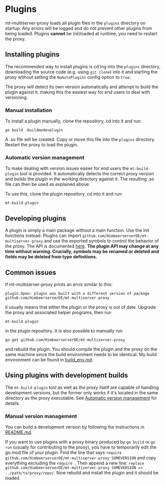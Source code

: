 # Plugins

mt-multiserver-proxy loads all plugin files in the `plugins` directory
on startup. Any errors will be logged and do not prevent other plugins
from being loaded. Plugins **cannot** be (re)loaded at runtime, you
need to restart the proxy.

## Installing plugins

The recommended way to install plugins is cd'ing into the `plugins` directory,
downloading the source code (e.g. using `git clone`) into it
and starting the proxy without setting the `NoAutoPlugins` config option
to `true`.

The proxy will detect its own version automatically
and attempt to build the plugin against it, making this the easiest way
for end users to deal with versioning.

### Manual installation

To install a plugin manually, clone the repository, cd into it and run:

```
go build -buildmode=plugin
```

A .so file will be created. Copy or move this file into the `plugins`
directory. Restart the proxy to load the plugin.

### Automatic version management

To make dealing with version issues easier for end users
the `mt-build-plugin` tool is provided. It automatically detects
the correct proxy version and builds the plugin in the working directory
against it. The resulting .so file can then be used as explained above.

To use this, clone the plugin repository, cd into it and run:

```
mt-build-plugin
```

## Developing plugins

A plugin is simply a main package without a main function. Use the init
functions instead. Plugins can import
`github.com/HimbeerserverDE/mt-multiserver-proxy` and use the exported
symbols to control the behavior of the proxy. The API is documented
[here](https://pkg.go.dev/github.com/HimbeerserverDE/mt-multiserver-proxy).
**The plugin API may change at any time without warning.
Crucially, symbols may be renamed or deleted and fields may be deleted
from type definitions.**

## Common issues

If mt-multiserver-proxy prints an error similar to this:

```
plugin.Open: plugin was built with a different version of package github.com/HimbeerserverDE/mt-multiserver-proxy
```

it usually means that either the plugin or the proxy is out of date.
Upgrade the proxy and associated helper programs, then run

```
mt-build-plugin
```

in the plugin repository. It is also possible to manually run

```
go get github.com/HimbeerserverDE/mt-multiserver-proxy
```

and rebuild the plugin. You should compile the plugin and the proxy
on the same machine since the build environment needs to be identical.
My build environment can be found in
[build_env.md](https://github.com/HimbeerserverDE/mt-multiserver-proxy/blob/main/doc/build_env.md).

## Using plugins with development builds

The `mt-build-plugin` tool as well as the proxy itself are capable of
handling development versions, but the former only works if it's located
in the same directory as the proxy executable. See
[Automatic version management](https://github.com/HimbeerserverDE/mt-multiserver-proxy/blob/main/doc/plugins.md#automatic-version-management)
for details.

### Manual version management

You can build a development version by following the instructions in
[README.md](https://github.com/HimbeerserverDE/mt-multiserver-proxy/blob/main/README.md#development-builds).

If you want to use plugins with a proxy binary produced by `go build`
or `go run` (usually for contributing to the proxy), you have to temporarily
edit the go.mod file of your plugin. Find the line that says
`require github.com/HimbeerserverDE/mt-multiserver-proxy SOMEVERSION`
and copy everything excluding the `require `. Then append a new line:
`replace github.com/HimbeerserverDE/mt-multiserver-proxy SOMEVERSION => ../path/to/proxy/repo/`.
Now rebuild and install the plugin and it should be loaded.
